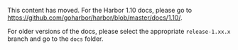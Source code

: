 This content has moved. For the Harbor 1.10 docs, please go to https://github.com/goharbor/harbor/blob/master/docs/1.10/. 

For older versions of the docs, please select the appropriate `release-1.xx.x` branch and go to the `docs` folder.